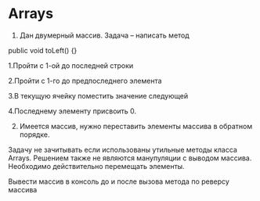 # Arrays
1. Дан двумерный массив. Задача – написать метод

public void toLeft() {}

1.Пройти с 1-ой до последней строки

2.Пройти с 1-го до предпоследнего элемента

3.В текущую ячейку поместить значение следующей

4.Последнему элементу присвоить 0.

2. Имеется массив, нужно переставить элементы массива в обратном порядке.

Задачу не зачитывать если использованы утильные методы класса Arrays. Решением также не являются манупуляции с выводом массива. Необходимо действительно перемещать элементы.

Вывести массив в консоль до и после вызова метода по реверсу массива


